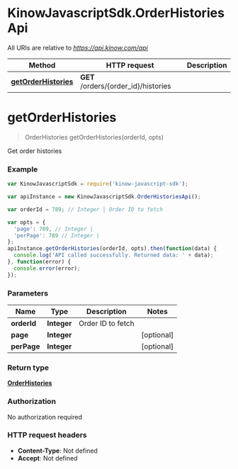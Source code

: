 # KinowJavascriptSdk.OrderHistoriesApi

All URIs are relative to *https://api.kinow.com/api*

Method | HTTP request | Description
------------- | ------------- | -------------
[**getOrderHistories**](OrderHistoriesApi.md#getOrderHistories) | **GET** /orders/{order_id}/histories | 


<a name="getOrderHistories"></a>
# **getOrderHistories**
> OrderHistories getOrderHistories(orderId, opts)



Get order histories

### Example
```javascript
var KinowJavascriptSdk = require('kinow-javascript-sdk');

var apiInstance = new KinowJavascriptSdk.OrderHistoriesApi();

var orderId = 789; // Integer | Order ID to fetch

var opts = { 
  'page': 789, // Integer | 
  'perPage': 789 // Integer | 
};
apiInstance.getOrderHistories(orderId, opts).then(function(data) {
  console.log('API called successfully. Returned data: ' + data);
}, function(error) {
  console.error(error);
});

```

### Parameters

Name | Type | Description  | Notes
------------- | ------------- | ------------- | -------------
 **orderId** | **Integer**| Order ID to fetch | 
 **page** | **Integer**|  | [optional] 
 **perPage** | **Integer**|  | [optional] 

### Return type

[**OrderHistories**](OrderHistories.md)

### Authorization

No authorization required

### HTTP request headers

 - **Content-Type**: Not defined
 - **Accept**: Not defined

